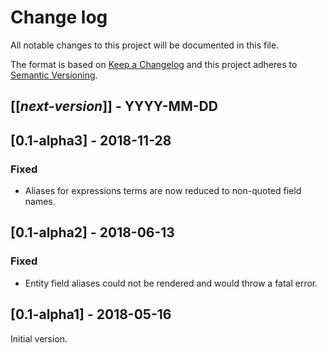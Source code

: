 # Change log
All notable changes to this project will be documented in this file.

The format is based on [Keep a Changelog](http://keepachangelog.com/)
and this project adheres to [Semantic Versioning](http://semver.org/).

## [[*next-version*]] - YYYY-MM-DD

## [0.1-alpha3] - 2018-11-28
### Fixed
- Aliases for expressions terms are now reduced to non-quoted field names.

## [0.1-alpha2] - 2018-06-13
### Fixed
- Entity field aliases could not be rendered and would throw a fatal error.

## [0.1-alpha1] - 2018-05-16
Initial version.

